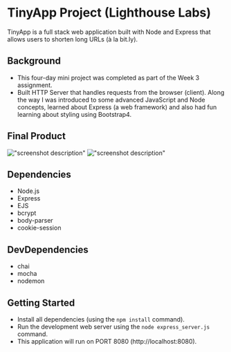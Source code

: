 # TinyApp Project (Lighthouse Labs)
TinyApp is a full stack web application built with Node and Express that allows users to shorten long URLs (à la bit.ly).

## Background

- This four-day mini project was completed as part of the Week 3 assignment.
- Built HTTP Server that handles requests from the browser (client). Along the way I was introduced to some advanced JavaScript and Node concepts, learned about Express (a web framework) and also had fun learning about styling using Bootstrap4.

## Final Product

!["screenshot description"](#)
!["screenshot description"](#)

## Dependencies

- Node.js
- Express
- EJS
- bcrypt
- body-parser
- cookie-session

## DevDependencies

- chai
- mocha
- nodemon

## Getting Started

- Install all dependencies (using the `npm install` command).
- Run the development web server using the `node express_server.js` command.
- This application will run on PORT 8080 (http://localhost:8080).
